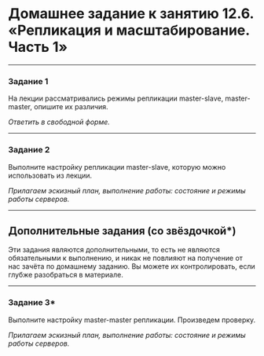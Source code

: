 # Домашнее задание к занятию 12.6. «Репликация и масштабирование. Часть 1»

---

### Задание 1

На лекции рассматривались режимы репликации master-slave, master-master, опишите их различия.

*Ответить в свободной форме.*

---

### Задание 2

Выполните настройку репликации master-slave, которую можно использовать из лекции.

*Прилагаем эскизный план, выполнение работы: состояние и режимы работы серверов.*

---

## Дополнительные задания (со звёздочкой*)
Эти задания являются дополнительными, то есть не являются обязательными к выполнению, и никак не повлияют на получение от нас зачёта по домашнему заданию. Вы можете их контролировать, если глубже разобраться в материале.

---

### Задание 3*

Выполните настройку master-master репликации. Произведем проверку.

*Прилагаем эскизный план, выполнение работы: состояние и режимы работы серверов.*
